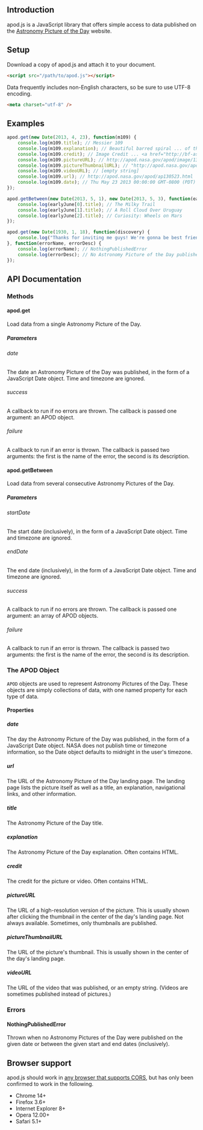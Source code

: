 ## Introduction

apod.js is a JavaScript library that offers simple access to data published on the [Astronomy Picture of the Day](http://apod.nasa.gov/apod/archivepix.html) website.

## Setup

Download a copy of apod.js and attach it to your document.

```html
<script src="/path/to/apod.js"></script>
```

Data frequently includes non-English characters, so be sure to use UTF-8 encoding.

```html
<meta charset="utf-8" />
```

## Examples

```javascript
apod.get(new Date(2013, 4, 23), function(m109) {
    console.log(m109.title); // Messier 109
    console.log(m109.explanation); // Beautiful barred spiral ... of the larger M109.
    console.log(m109.credit); // Image Credit ... <a href="http://bf-astro.com/">Bob Franke</a>
    console.log(m109.pictureURL); // http://apod.nasa.gov/apod/image/1305/m109franke2400.jpg
    console.log(m109.pictureThumbnailURL); // "http://apod.nasa.gov/apod/image/1305/m109franke900.jpg
    console.log(m109.videoURL); // [empty string]
    console.log(m109.url); // http://apod.nasa.gov/apod/ap130523.html
    console.log(m109.date); // Thu May 23 2013 00:00:00 GMT-0800 (PDT)
});

apod.getBetween(new Date(2013, 5, 1), new Date(2013, 5, 3), function(earlyJune) {
    console.log(earlyJune[0].title); // The Milky Trail
    console.log(earlyJune[1].title); // A Roll Cloud Over Uruguay
    console.log(earlyJune[2].title); // Curiosity: Wheels on Mars
});

apod.get(new Date(1930, 1, 18), function(discovery) {
    console.log("Thanks for inviting me guys! We're gonna be best friends forever!");
}, function(errorName, errorDesc) {
    console.log(errorName); // NothingPublishedError
    console.log(errorDesc); // No Astronomy Picture of the Day published on specified date.
});
```

## API Documentation

### Methods

#### apod.get

Load data from a single Astronomy Picture of the Day.

##### Parameters

###### date

The date an Astronomy Picture of the Day was published, in the form of a JavaScript Date object. Time and timezone are ignored.

###### success

A callback to run if no errors are thrown. The callback is passed one argument: an APOD object.

###### failure

A callback to run if an error is thrown. The callback is passed two arguments: the first is the name of the error, the second is its description.

#### apod.getBetween

Load data from several consecutive Astronomy Pictures of the Day.

##### Parameters

###### startDate

The start date (inclusively), in the form of a JavaScript Date object. Time and timezone are ignored.

###### endDate

The end date (inclusively), in the form of a JavaScript Date object. Time and timezone are ignored.

###### success

A callback to run if no errors are thrown. The callback is passed one argument: an array of APOD objects.

###### failure

A callback to run if an error is thrown. The callback is passed two arguments: the first is the name of the error, the second is its description.

### The APOD Object

`APOD` objects are used to represent Astronomy Pictures of the Day. These objects are simply collections of data, with one named property for each type of data.

#### Properties

##### date

The day the Astronomy Picture of the Day was published, in the form of a JavaScript Date object. NASA does not publish time or timezone information, so the Date object defaults to midnight in the user's timezone.

##### url

The URL of the Astronomy Picture of the Day landing page. The landing page lists the picture itself as well as a title, an explanation, navigational links, and other information.

##### title

The Astronomy Picture of the Day title.

##### explanation

The Astronomy Picture of the Day explanation. Often contains HTML.

##### credit

The credit for the picture or video. Often contains HTML.

##### pictureURL

The URL of a high-resolution version of the picture. This is usually shown after clicking the thumbnail in the center of the day's landing page. Not always available. Sometimes, only thumbnails are published.

##### pictureThumbnailURL

The URL of the picture's thumbnail. This is usually shown in the center of the day's landing page.

##### videoURL

The URL of the video that was published, or an empty string. (Videos are sometimes published instead of pictures.)

### Errors

#### NothingPublishedError

Thrown when no Astronomy Pictures of the Day were published on the given date or between the given start and end dates (inclusively).

## Browser support

apod.js should work in [any browser that supports CORS](http://caniuse.com/cors), but has only been confirmed to work in the following.

* Chrome 14+
* Firefox 3.6+
* Internet Explorer 8+
* Opera 12.00+
* Safari 5.1+
